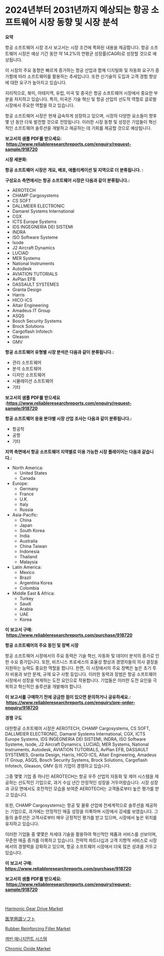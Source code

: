 <p><h1>2024년부터 2031년까지 예상되는 항공 소프트웨어 시장 동향 및 시장 분석</h1></p><p><strong>요약</strong></p>
<p><p>항공 소프트웨어 시장 조사 보고서는 시장 조건에 특화된 내용을 제공합니다. 항공 소프트웨어 시장은 예상 기간 동안 약 14.2%의 연평균 성장률(CAGR)로 성장할 것으로 예상됩니다.</p><p>이 시장의 주요 동향은 빠르게 증가하는 항공 산업과 함께 디지털화 및 자동화 요구가 증가함에 따라 소프트웨어를 활용하는 추세입니다. 또한 신기술의 도입과 고객 경험 향상에 대한 요구가 높아지고 있습니다.</p><p>지리적으로, 북미, 아태지역, 유럽, 미국 및 중국은 항공 소프트웨어 시장에서 중요한 부분을 차지하고 있습니다. 특히, 미국은 기술 혁신 및 항공 산업의 선도적 역할로 글로벌 시장에서 주요한 역할을 하고 있습니다.</p><p>항공 소프트웨어 시장은 현재 급속하게 성장하고 있으며, 시장의 다양한 요소들이 향후 몇 년 동안 더욱 발전할 것으로 전망됩니다. 이러한 시장 동향 및 성장은 기업들이 혁신적인 소프트웨어 솔루션을 개발하고 제공하는 데 기회를 제공할 것으로 예상됩니다.</p></p>
<p><strong>보고서의 샘플 PDF를 받으세요: &nbsp;<a href="https://www.reliableresearchreports.com/enquiry/request-sample/918720">https://www.reliableresearchreports.com/enquiry/request-sample/918720</a></strong></p>
<p><strong>시장 세분화:</strong></p>
<p><strong> 항공 소프트웨어 시장은 개요, 배포, 애플리케이션 및 지역으로 더 분류됩니다. :</strong></p>
<p><strong>구성요소 측면에서는 항공 소프트웨어 시장은 다음과 같이 분류됩니다.:</strong></p>
<p><ul><li>AEROTECH</li><li>CHAMP Cargosystems</li><li>CS SOFT</li><li>DALLMEIER ELECTRONIC</li><li>Damarel Systems International</li><li>CGX</li><li>ICTS Europe Systems</li><li>IDS INGEGNERIA DEI SISTEMI</li><li>INDRA</li><li>ISO Software Systeme</li><li>Isode</li><li>J2 Aircraft Dynamics</li><li>LUCIAD</li><li>MER Systems</li><li>National Instruments</li><li>Autodesk</li><li>AVIATION TUTORIALS</li><li>AvPlan EFB</li><li>DASSAULT SYSTEMES</li><li>Granta Design</li><li>Harris</li><li>HICO-ICS</li><li>Altair Engineering</li><li>Amadeus IT Group</li><li>ASQS</li><li>Bosch Security Systems</li><li>Brock Solutions</li><li>Cargoflash Infotech</li><li>Gleason</li><li>GMV</li></ul></p>
<p><strong> 항공 소프트웨어 유형별 시장 분석은 다음과 같이 분류됩니다.:</strong></p>
<p><ul><li>관리 소프트웨어</li><li>분석 소프트웨어</li><li>디자인 소프트웨어</li><li>시뮬레이션 소프트웨어</li><li>기타</li></ul></p>
<p><strong>보고서의 샘플 PDF를 받으세요 :<a href="https://www.reliableresearchreports.com/enquiry/request-sample/918720">https://www.reliableresearchreports.com/enquiry/request-sample/918720</a></strong></p>
<p><strong> 항공 소프트웨어 응용 분야별 시장 산업 조사는 다음과 같이 분류됩니다.:</strong></p>
<p><ul><li>항공학</li><li>공항</li><li>기타</li></ul></p>
<p><strong>지역 측면에서 항공 소프트웨어 지역별로 이용 가능한 시장 플레이어는 다음과 같습니다.:</strong></p>
<p><ul>
    <li>
        North America:
        <ul>
            <li>United States</li>
            <li>Canada</li>
        </ul>
    </li>
    <li>
        Europe:
        <ul>
            <li>Germany</li>
            <li>France</li>
            <li>U.K.</li>
            <li>Italy</li>
            <li>Russia</li>
        </ul>
    </li>
    <li>
        Asia-Pacific:
        <ul>
            <li>China</li>
            <li>Japan</li>
            <li>South Korea</li>
            <li>India</li>
            <li>Australia</li>
            <li>China Taiwan</li>
            <li>Indonesia</li>
            <li>Thailand</li>
            <li>Malaysia</li>
        </ul>
    </li>
    <li>
        Latin America:
        <ul>
            <li>Mexico</li>
            <li>Brazil</li>
            <li>Argentina Korea</li>
            <li>Colombia</li>
        </ul>
    </li>
    <li>
        Middle East & Africa:
        <ul>
            <li>Turkey</li>
            <li>Saudi</li>
            <li>Arabia</li>
            <li>UAE</li>
            <li>Korea</li>
        </ul>
    </li>
    </ul></p>
<p><strong>이 보고서 구매: &nbsp;<a href="https://www.reliableresearchreports.com/purchase/918720">https://www.reliableresearchreports.com/purchase/918720</a></strong></p>
<p><strong>항공 소프트웨어의 주요 동인 및 장벽 시장</strong></p>
<p><p>항공 소프트웨어 시장에서의 주요 동력은 기술 혁신, 자동화 및 데이터 분석의 증가로 인한 수요 증가입니다. 또한, 비즈니스 프로세스의 효율성 향상과 경영자들의 의사 결정을 지원하는 능력도 중요한 역할을 합니다. 한편, 이 시장에서의 주요 장벽은 높은 초기 투자 비용과 보안 문제, 규제 요구 사항 등입니다. 이러한 동력과 장범은 항공 소프트웨어 시장에서 성장을 억제하는 도전 요인으로 작용합니다. 기업들은 이러한 도전 요인을 극복하고 혁신적인 솔루션을 개발해야 합니다.</p></p>
<p><strong>이 보고서를 구매하기 전에 궁금한 점이 있으면 문의하거나 공유하세요.: &nbsp;<a href="https://www.reliableresearchreports.com/enquiry/pre-order-enquiry/918720">https://www.reliableresearchreports.com/enquiry/pre-order-enquiry/918720</a></strong></p>
<p><strong>경쟁 구도</strong></p>
<p><p>대한항공 소프트웨어 시장은 AEROTECH, CHAMP Cargosystems, CS SOFT, DALLMEIER ELECTRONIC, Damarel Systems International, CGX, ICTS Europe Systems, IDS INGEGNERIA DEI SISTEMI, INDRA, ISO Software Systeme, Isode, J2 Aircraft Dynamics, LUCIAD, MER Systems, National Instruments, Autodesk, AVIATION TUTORIALS, AvPlan EFB, DASSAULT SYSTEMES, Granta Design, Harris, HICO-ICS, Altair Engineering, Amadeus IT Group, ASQS, Bosch Security Systems, Brock Solutions, Cargoflash Infotech, Gleason, GMV 등의 기업이 경쟁하고 있습니다.</p><p>그중 몇몇 기업 중 하나인 AEROTECH는 항공 우주 산업의 자동화 및 제어 시스템을 제공하는 선도적인 기업으로, 과거 수십 년간 안정적인 성장을 거두어왔습니다. 시장 성장과 규모 면에서도 호전적인 모습을 보여준 AEROTECH는 고객들로부터 높은 평가를 받고 있습니다.</p><p>또한, CHAMP Cargosystems는 항공 및 물류 산업에 전세계적으로 솔루션을 제공하는 기업으로, 과거에는 안정적인 매출 성장을 이룩하며 시장에서 강세를 보였습니다. 그들의 솔루션은 고객사로부터 매우 긍정적인 평가를 받고 있으며, 시장에서 높은 위치를 유지하고 있습니다.</p><p>이러한 기업들 중 몇몇은 차세대 기술을 활용하여 혁신적인 제품과 서비스를 선보이며, 꾸준한 매출 증가를 이룩하고 있습니다. 전략적 파트너십과 고객 지향적 서비스로 시장에서의 경쟁력을 강화하고 있으며, 항공 소프트웨어 시장에서 더욱 많은 성과를 거두고 있습니다.</p></p>
<p><strong>이 보고서 구매: &nbsp; <a href="https://www.reliableresearchreports.com/purchase/918720">https://www.reliableresearchreports.com/purchase/918720</a></strong></p>
<p><strong>보고서의 샘플 PDF를 받으세요: &nbsp;<a href="https://www.reliableresearchreports.com/enquiry/request-sample/918720">https://www.reliableresearchreports.com/enquiry/request-sample/918720</a></strong><strong></strong></p>
<p>&nbsp;</p>
<p><p><a href="https://issuu.com/reportprime-2/docs/harmonic-gear-drive-market-size-2030.pptx">Harmonic Gear Drive Market</a></p><p><a href="https://github.com/ycmtqqhvk3273/Market-Research-Report-List-1/blob/main/5011807183935.md">医学用語ソフト</a></p><p><a href="https://github.com/ashepherd82/Market-Research-Report-List-3/blob/main/rubber-reinforcing-filler-market.md">Rubber Reinforcing Filler Market</a></p><p><a href="https://github.com/lkwggful07722/Market-Research-Report-List-1/blob/main/4869246183900.md">캐빈 매니지먼트 시스템</a></p><p><a href="https://view.publitas.com/reportprime-1/chromic-oxide-market-size-furnishes-valuable-information-encompassing-market-share-market-trends-and-projections-spanning-from-2024-to-2031/">Chromic Oxide Market</a></p></p>